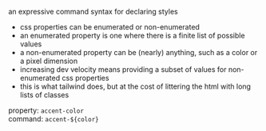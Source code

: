 
an expressive command syntax for declaring styles

- css properties can be enumerated or non-enumerated
- an enumerated property is one where there is a finite list of possible values
- a non-enumerated property can be (nearly) anything, such as a color or a pixel dimension
- increasing dev velocity means providing a subset of values for non-enumerated css properties
- this is what tailwind does, but at the cost of littering the html with long lists of classes

property: `accent-color`  
command: `accent-${color}`  
